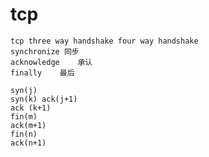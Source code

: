 # tcp
    tcp three way handshake four way handshake
    synchronize 同步
    acknowledge    承认
    finally    最后
    
    syn(j)
    syn(k) ack(j+1)
    ack (k+1)
    fin(m)
    ack(m+1)
    fin(n)
    ack(n+1)
